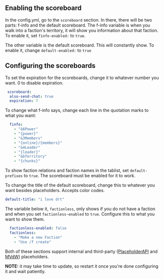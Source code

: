 ## Enabling the scoreboard
In the config.yml, go to the `scoreboard` section. In there, there will be two parts: f-info and the default scoreboard. The f-info variable is when you walk into a faction's territory, it will show you information about that faction. To enable it, set `finfo-enabled:` to `true`.

The other variable is the default scoreboard. This will constantly show. To enable it, change `default-enabled:` to `true`

## Configuring the scoreboards
To set the expiration for the scoreboards, change it to whatever number you want. 0 to disable expiration.

```yaml
 scoreboard:
  also-send-chat: true
  expiration: 7
```


To change what f-info says, change each line in the quotation marks to what you want:

```yaml
  finfo:
    - "&6Power"
    - "{power}"
    - "&3Members"
    - "{online}/{members}"
    - "&4Leader"
    - "{leader}"
    - "&bTerritory"
    - "{chunks}"
```

To show faction relations and faction names in the tablist, set `default-prefixes` to `true`. The scoreboard must be enabled for it to work.

To change the title of the default scoreboard, change this to whatever you want besides placeholders. Accepts color codes.
```yaml
default-title: "i love drt"
```
The variable below it, `factionless`, only shows if you do not have a faction and when you set `factionless-enabled` to `true`. Configure this to what you want to show them.
```yaml
  factionless-enabled: false
  factionless:
    - "Make a new Faction"
    - "Use /f create"
```

Both of these sections support internal and third-party ([PlaceholderAPI](https://www.spigotmc.org/resources/placeholderapi.6245/) and [MVdW](https://www.spigotmc.org/resources/mvdwplaceholderapi.11182/)) placeholders.

**NOTE:** it may take time to update, so restart it once you're done configuring it and wait patiently.
